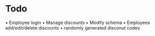 # Todo
• Employee login
• Manage discounts
• Modify schema
• Employees add/edit/delete discounts
• randomly generated disconut codes